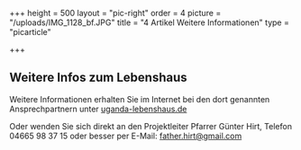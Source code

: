 +++
height = 500
layout = "pic-right"
order = 4
picture = "/uploads/IMG_1128_bf.JPG"
title = "4 Artikel Weitere Informationen"
type = "picarticle"

+++
## Weitere Infos zum Lebenshaus

Weitere Informationen erhalten Sie im Internet bei den dort genannten Ansprechpartnern unter [uganda-lebenshaus.de](https://www.uganda-lebenshaus.de/) 

Oder wenden Sie sich direkt an den Projektleiter Pfarrer Günter Hirt, Telefon 04665 98 37 15 oder besser per E-Mail: [father.hirt@gmail.com](mailto:father.hirt@gmail.com?subject=Lebenshaus&body=)